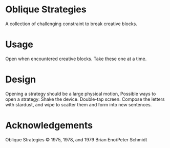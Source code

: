 # Oblique Strategies

A collection of challenging constraint to break creative blocks.

# Usage

Open when encountered creative blocks. Take these one at a time.

# Design

Opening a strategy should be a large physical motion, 
Possible ways to open a strategy: Shake the device. Double-tap screen. Compose the letters with stardust, and wipe to scatter them and form into new sentences.

# Acknowledgements

Oblique Strategies © 1975, 1978, and 1979 Brian Eno/Peter Schmidt
